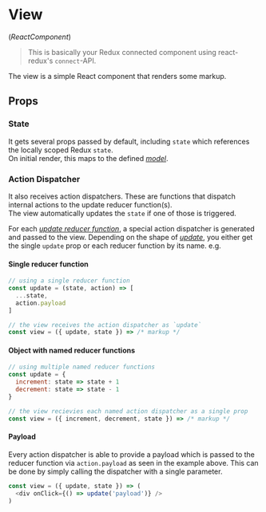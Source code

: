 # View

(*ReactComponent*)

> This is basically your Redux connected component using react-redux's `connect`-API.

The view is a simple React component that renders some markup.<br>

## Props

### State
It gets several props passed by default, including `state` which references the locally scoped Redux `state`.<br>
On initial render, this maps to the defined *[model](Model.md)*.

### Action Dispatcher
It also receives action dispatchers. These are functions that dispatch internal actions to the update reducer function(s).<br>
The view automatically updates the `state` if one of those is triggered.<br>

For each *[update reducer function](Update.md)*, a special action dispatcher is generated and passed to the view.
Depending on the shape of *[update](Update.md#update-shape)*, you either get the single `update` prop or each reducer function by its name. e.g.

#### Single reducer function
```javascript
// using a single reducer function
const update = (state, action) => [
  ...state,
  action.payload
]

// the view receives the action dispatcher as `update`
const view = ({ update, state }) => /* markup */
```

#### Object with named reducer functions
```javascript
// using multiple named reducer functions
const update = {
  increment: state => state + 1
  decrement: state => state - 1
}

// the view recievies each named action dispatcher as a single prop
const view = ({ increment, decrement, state }) => /* markup */
```

#### Payload
Every action dispatcher is able to provide a payload which is passed to the reducer function via `action.payload` as seen in the example above. This can be done by simply calling the dispatcher with a single parameter.

```javascript
const view = ({ update, state }) => (
  <div onClick={() => update('payload')} />
)
```
